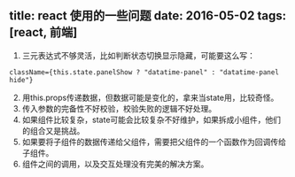 title: react 使用的一些问题
date: 2016-05-02
tags: [react, 前端]
---

1. 三元表达式不够灵活，比如判断状态切换显示隐藏，可能要这么写：
```
className={this.state.panelShow ? "datatime-panel" : "datatime-panel hide"}
```
2. 用this.props传递数据，但数据可能是变化的，拿来当state用，比较奇怪。
3. 传入参数的完备性不好校验，校验失败的逻辑不好处理。
4. 如果组件比较复杂，state可能会比较复杂不好维护，如果拆成小组件，他们的组合又是挑战。
5. 如果要将子组件的数据传递给父组件，需要把父组件的一个函数作为回调传给子组件。
6. 组件之间的调用，以及交互处理没有完美的解决方案。